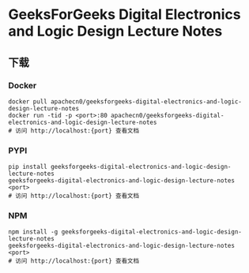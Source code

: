 # GeeksForGeeks Digital Electronics and Logic Design Lecture Notes

## 下载

### Docker

```
docker pull apachecn0/geeksforgeeks-digital-electronics-and-logic-design-lecture-notes
docker run -tid -p <port>:80 apachecn0/geeksforgeeks-digital-electronics-and-logic-design-lecture-notes
# 访问 http://localhost:{port} 查看文档
```

### PYPI

```
pip install geeksforgeeks-digital-electronics-and-logic-design-lecture-notes
geeksforgeeks-digital-electronics-and-logic-design-lecture-notes <port>
# 访问 http://localhost:{port} 查看文档
```

### NPM

```
npm install -g geeksforgeeks-digital-electronics-and-logic-design-lecture-notes
geeksforgeeks-digital-electronics-and-logic-design-lecture-notes <port>
# 访问 http://localhost:{port} 查看文档
```